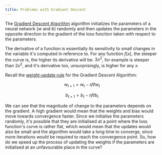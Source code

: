 ```yaml
---
title: Problems with Gradient Descent
---
```

The [Gradient Descent Algorithm](gradient-descent) algorithm initializes the parameters of a neural network ($w$ and $b$) randomly and then updates the parameters in the opposite direction to the gradient of the loss function taken with respect to the parameters.  

The derivative of a function is essentially its sensitivity to small changes in the variable it's computed in reference to. For any function $f(x)$, the steeper the curve is, the higher its derivative will be. $3x^2$, for example is steeper than $2x^2$, and it's derivative too, unsurprisingly, is higher for any $x$. 

Recall the [weight-update rule](gradient-descent-weight-update-rule) for the Gradient Descent Algorithm:

$$
w_{t+1} = w_{t} - \eta \nabla w_{t}
$$

$$
b_{t+1}=b_{t}-\eta \nabla b_{t}
$$

We can see that the magnitude of change to the parameters depends on the gradient. A high gradient would mean that the weights and bias would move towards convergence faster. Since we initialise the parameters randomly, it's possible that they are initialised at a point where the loss function's curve is rather flat, which would mean that the updates would also be small and the algorithm would take a long time to converge, since more iterations would be required to reach the convergence point. So, how do we speed up the process of updating the weights if the parameters are initialised at an unfavourable place in the curve?
